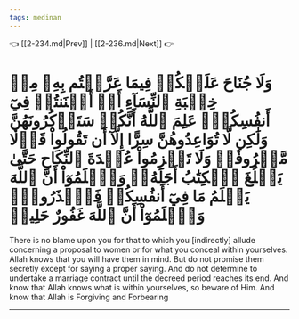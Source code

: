 ```yaml
---
tags: medinan
---
```


👈 [[2-234.md|Prev]] | [[2-236.md|Next]] 👉

# وَلَا جُنَاحَ عَلَيۡكُمۡ فِيمَا عَرَّضۡتُم بِهِۦ مِنۡ خِطۡبَةِ ٱلنِّسَآءِ أَوۡ أَكۡنَنتُمۡ فِيٓ أَنفُسِكُمۡۚ عَلِمَ ٱللَّهُ أَنَّكُمۡ سَتَذۡكُرُونَهُنَّ وَلَٰكِن لَّا تُوَاعِدُوهُنَّ سِرًّا إِلَّآ أَن تَقُولُواْ قَوۡلٗا مَّعۡرُوفٗاۚ وَلَا تَعۡزِمُواْ عُقۡدَةَ ٱلنِّكَاحِ حَتَّىٰ يَبۡلُغَ ٱلۡكِتَٰبُ أَجَلَهُۥۚ وَٱعۡلَمُوٓاْ أَنَّ ٱللَّهَ يَعۡلَمُ مَا فِيٓ أَنفُسِكُمۡ فَٱحۡذَرُوهُۚ وَٱعۡلَمُوٓاْ أَنَّ ٱللَّهَ غَفُورٌ حَلِيمٞ

There is no blame upon you for that to which you [indirectly] allude concerning a proposal to women or for what you conceal within yourselves. Allah knows that you will have them in mind. But do not promise them secretly except for saying a proper saying. And do not determine to undertake a marriage contract until the decreed period reaches its end. And know that Allah knows what is within yourselves, so beware of Him. And know that Allah is Forgiving and Forbearing

---

